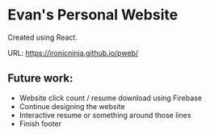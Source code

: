 # Evan's Personal Website

Created using React.

URL: https://ironicninja.github.io/pweb/

<h2> Future work: </h2>

* Website click count / resume download using Firebase
* Continue designing the website
* Interactive resume or something around those lines
* Finish footer
